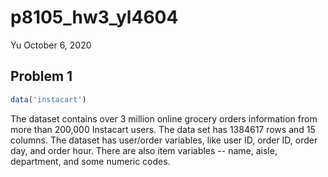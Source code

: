 p8105\_hw3\_yl4604
================
Yu
October 6, 2020

Problem 1
---------

``` r
data('instacart')
```

The dataset contains over 3 million online grocery orders information from more than 200,000 Instacart users. The data set has 1384617 rows and 15 columns. The dataset has user/order variables, like user ID, order ID, order day, and order hour. There are also item variables -- name, aisle, department, and some numeric codes.
